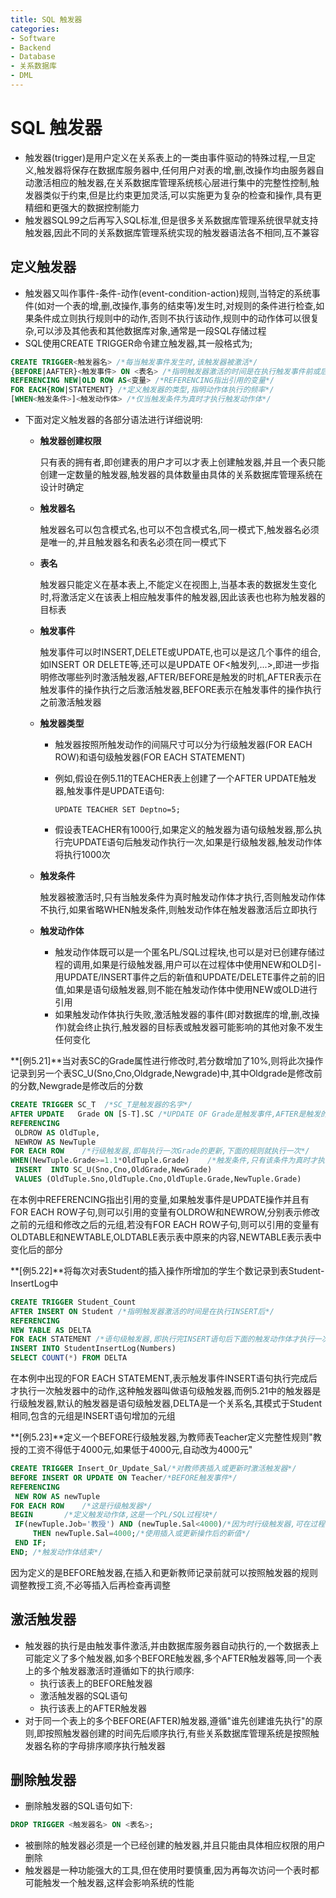 ```yaml
---
title: SQL 触发器
categories:
- Software
- Backend
- Database
- 关系数据库
- DML
---
```

# SQL 触发器

- 触发器(trigger)是用户定义在关系表上的一类由事件驱动的特殊过程,一旦定义,触发器将保存在数据库服务器中,任何用户对表的增,删,改操作均由服务器自动激活相应的触发器,在关系数据库管理系统核心层进行集中的完整性控制,触发器类似于约束,但是比约束更加灵活,可以实施更为复杂的检查和操作,具有更精细和更强大的数据控制能力
- 触发器SQL99之后再写入SQL标准,但是很多关系数据库管理系统很早就支持触发器,因此不同的关系数据库管理系统实现的触发器语法各不相同,互不兼容

## 定义触发器

- 触发器又叫作事件-条件-动作(event-condition-action)规则,当特定的系统事件(如对一个表的增,删,改操作,事务的结束等)发生时,对规则的条件进行检查,如果条件成立则执行规则中的动作,否则不执行该动作,规则中的动作体可以很复杂,可以涉及其他表和其他数据库对象,通常是一段SQL存储过程
- SQL使用CREATE TRIGGER命令建立触发器,其一般格式为;

```sql
CREATE TRIGGER<触发器名> /*每当触发事件发生时,该触发器被激活*/
{BEFORE|AAFTER}<触发事件> ON <表名> /*指明触发器激活的时间是在执行触发事件前或后*/
REFERENCING NEW|OLD ROW AS<变量> /*REFERENCING指出引用的变量*/
FOR EACH{ROW|STATEMENT} /*定义触发器的类型,指明动作体执行的频率*/
[WHEN<触发条件>]<触发动作体> /*仅当触发条件为真时才执行触发动作体*/
```

- 下面对定义触发器的各部分语法进行详细说明:

    - **触发器创建权限**

        只有表的拥有者,即创建表的用户才可以才表上创建触发器,并且一个表只能创建一定数量的触发器,触发器的具体数量由具体的关系数据库管理系统在设计时确定

    - **触发器名**

        触发器名可以包含模式名,也可以不包含模式名,同一模式下,触发器名必须是唯一的,并且触发器名和表名必须在同一模式下

    - **表名**

        触发器只能定义在基本表上,不能定义在视图上,当基本表的数据发生变化时,将激活定义在该表上相应触发事件的触发器,因此该表也也称为触发器的目标表

    - **触发事件**

        触发事件可以时INSERT,DELETE或UPDATE,也可以是这几个事件的组合,如INSERT OR DELETE等,还可以是UPDATE OF<触发列,...>,即进一步指明修改哪些列时激活触发器,AFTER/BEFORE是触发的时机,AFTER表示在触发事件的操作执行之后激活触发器,BEFORE表示在触发事件的操作执行之前激活触发器

    - **触发器类型**

        - 触发器按照所触发动作的间隔尺寸可以分为行级触发器(FOR EACH ROW)和语句级触发器(FOR EACH STATEMENT)

        - 例如,假设在例5.11的TEACHER表上创建了一个AFTER UPDATE触发器,触发事件是UPDATE语句:
          ```
          UPDATE TEACHER SET Deptno=5;
          ```

        - 假设表TEACHER有1000行,如果定义的触发器为语句级触发器,那么执行完UPDATE语句后触发动作执行一次,如果是行级触发器,触发动作体将执行1000次

    - **触发条件**

        触发器被激活时,只有当触发条件为真时触发动作体才执行,否则触发动作体不执行,如果省略WHEN触发条件,则触发动作体在触发器激活后立即执行

    - **触发动作体**

        - 触发动作体既可以是一个匿名PL/SQL过程块,也可以是对已创建存储过程的调用,如果是行级触发器,用户可以在过程体中使用NEW和OLD引- 用UPDATE/INSERT事件之后的新值和UPDATE/DELETE事件之前的旧值,如果是语句级触发器,则不能在触发动作体中使用NEW或OLD进行引用
        - 如果触发动作体执行失败,激活触发器的事件(即对数据库的增,删,改操作)就会终止执行,触发器的目标表或触发器可能影响的其他对象不发生任何变化


**[例5.21]**当对表SC的Grade属性进行修改时,若分数增加了10%,则将此次操作记录到另一个表SC_U(Sno,Cno,Oldgrade,Newgrade)中,其中Oldgrade是修改前的分数,Newgrade是修改后的分数

```sql
CREATE TRIGGER SC_T  /*SC_T是触发器的名字*/
AFTER UPDATE   Grade ON [S-T].SC /*UPDATE OF Grade是触发事件,AFTER是触发的时机,表示对SC的Grade属性修改完后再触发下面的规则*/
REFERENCING
 OLDROW AS OldTuple,
 NEWROW AS NewTuple
FOR EACH ROW    /*行级触发器,即每执行一次Grade的更新,下面的规则就执行一次*/
WHEN(NewTuple.Grade>=1.1*OldTuple.Grade)    /*触发条件,只有该条件为真时才执行下面的INSERT操作*/
 INSERT  INTO SC_U(Sno,Cno,OldGrade,NewGrade)
 VALUES (OldTuple.Sno,OldTuple.Cno,OldTuple.Grade,NewTuple.Grade)
```

在本例中REFERENCING指出引用的变量,如果触发事件是UPDATE操作并且有FOR EACH ROW子句,则可以引用的变量有OLDROW和NEWROW,分别表示修改之前的元组和修改之后的元组,若没有FOR EACH ROW子句,则可以引用的变量有OLDTABLE和NEWTABLE,OLDTABLE表示表中原来的内容,NEWTABLE表示表中变化后的部分

**[例5.22]**将每次对表Student的插入操作所增加的学生个数记录到表Student-InsertLog中

```sql
CREATE TRIGGER Student_Count
AFTER INSERT ON Student /*指明触发器激活的时间是在执行INSERT后*/
REFERENCING
NEW TABLE AS DELTA
FOR EACH STATEMENT /*语句级触发器,即执行完INSERT语句后下面的触发动作体才执行一次*/
INSERT INTO StudentInsertLog(Numbers)
SELECT COUNT(*) FROM DELTA
```

在本例中出现的FOR EACH STATEMENT,表示触发事件INSERT语句执行完成后才执行一次触发器中的动作,这种触发器叫做语句级触发器,而例5.21中的触发器是行级触发器,默认的触发器是语句级触发器,DELTA是一个关系名,其模式于Student相同,包含的元组是INSERT语句增加的元组

**[例5.23]**定义一个BEFORE行级触发器,为教师表Teacher定义完整性规则"教授的工资不得低于4000元,如果低于4000元,自动改为4000元"

```sql
CREATE TRIGGER Insert_Or_Update_Sal/*对教师表插入或更新时激活触发器*/
BEFORE INSERT OR UPDATE ON Teacher/*BEFORE触发事件*/
REFERENCING
 NEW ROW AS newTuple
FOR EACH ROW    /*这是行级触发器*/
BEGIN       /*定义触发动作体,这是一个PL/SQL过程块*/
 IF(newTuple.Job='教授') AND (newTuple.Sal<4000)/*因为时行级触发器,可在过程体中*/
     THEN newTuple.Sal=4000;/*使用插入或更新操作后的新值*/
 END IF;
END; /*触发动作体结束*/
```

因为定义的是BEFORE触发器,在插入和更新教师记录前就可以按照触发器的规则调整教授工资,不必等插入后再检查再调整

## 激活触发器

- 触发器的执行是由触发事件激活,并由数据库服务器自动执行的,一个数据表上可能定义了多个触发器,如多个BEFORE触发器,多个AFTER触发器等,同一个表上的多个触发器激活时遵循如下的执行顺序:
    - 执行该表上的BEFORE触发器
    - 激活触发器的SQL语句
    - 执行该表上的AFTER触发器
- 对于同一个表上的多个BEFORE(AFTER)触发器,遵循"谁先创建谁先执行"的原则,即按照触发器创建的时间先后顺序执行,有些关系数据库管理系统是按照触发器名称的字母排序顺序执行触发器

## 删除触发器

- 删除触发器的SQL语句如下:

```sql
DROP TRIGGER <触发器名> ON <表名>;
```

- 被删除的触发器必须是一个已经创建的触发器,并且只能由具体相应权限的用户删除
- 触发器是一种功能强大的工具,但在使用时要慎重,因为再每次访问一个表时都可能触发一个触发器,这样会影响系统的性能
